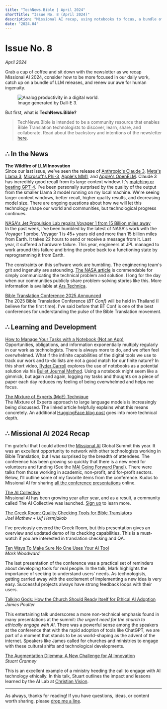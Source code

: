 ```yaml
---
title: "TechNews.Bible | April 2024"
shortTitle: "Issue No. 8 (April 2024)"
description: "Missional AI recap, using notebooks to focus, a bundle of LLM releases, and renewing our awe for human ingenuity."
date: "2024.04"
---
```


<h1 class="mb-0">Issue No. 8</h1>
<div class="mt-0"><em> April 2024</em></div>

Grab a cup of coffee and sit down with the newsletter as we recap Missional AI 2024, consider how to be more focused in our daily work, catch up on a bundle of LLM releases, and renew our awe for human ingenuity.

<figure>
  <img
    class="rounded-lg drop-shadow-2xl object-scale-down h-20 w-20"
    src="/img/issue-8.webp"
    alt="Analog productivity in a digital world."
  />
  <figcaption>
    Image generated by Dall-E 3.
  </figcaption>
</figure>

But first, what is **TechNews.Bible?**

> TechNews.Bible is intended to be a community resource that enables Bible Translation technologists to discover, learn, share, and collaborate. Read about the backstory and intentions of the newsletter [here](https://technews.bible/about).

## ∴ In the News

**The Wildfire of LLM Innovation**  
Since our last issue, we've seen the release of [Anthropic's Claude 3](https://www.anthropic.com/news/claude-3-family), [Meta's Llama 3](https://ai.meta.com/blog/meta-llama-3/), [Microsoft's Phi-3](https://azure.microsoft.com/en-us/blog/introducing-phi-3-redefining-whats-possible-with-slms/), [Apple's MM1](https://arxiv.org/abs/2403.09611), and [Apple's OpenELM](https://arxiv.org/abs/2404.14619?utm_source=www.therundown.ai&utm_medium=newsletter&utm_campaign=apple-ai-goes-open-source). Claude 3 has incredibly good recall from its large context window. It's [matching or beating GPT-4](https://arstechnica.com/information-technology/2024/03/the-king-is-dead-claude-3-surpasses-gpt-4-on-chatbot-arena-for-the-first-time/). I've been personally surprised by the quality of the output from the smaller Llama 3 model running on my local machine. We're seeing larger context windows, better recall, higher quality results, and decreasing model size. There are ongoing questions about how we will let this technology shape our world and communities, but technological progress continues.

[NASA's Jet Propulsion Lab repairs Voyager 1 from 15 Billion miles away](https://www.jpl.nasa.gov/news/nasas-voyager-1-resumes-sending-engineering-updates-to-earth)  
In the past week, I've been humbled by the latest of NASA's work with the Voyager 1 probe. Voyager 1 is 45+ years old and more than 15 billion miles from Earth. It takes 22 hours to send or receive a message from it. Last year, it suffered a hardware failure. This year, engineers at JPL managed to work around this failure and bring the probe back to a functioning state by reprogramming it from Earth.

The constraints on this software work are humbling. The engineering team's grit and ingenuity are astounding. [The NASA article](https://www.jpl.nasa.gov/news/nasas-voyager-1-resumes-sending-engineering-updates-to-earth) is commendable for simply communicating the technical problem and solution. I long for the day when our communities publicly share problem-solving stories like this.
More information is available at [Ars Technica](https://arstechnica.com/space/2024/04/recoding-voyager-1-nasas-interstellar-explorer-is-finally-making-sense-again/).

[Bible Translation Conference 2025 Announced](https://btconference.org)  
The 2025 Bible Translation Conference (_BT Conf_) will be held in Thailand (I believe for the first time). I've said before that BT Conf is one of the best conferences for understanding the pulse of the Bible Translation movement.

## ∴ Learning and Development

[How to Manage Your Tasks with a Notebook (Not an App)](https://www.youtube.com/watch?v=9ILhwtFoW6M)  
Opportunities, obligations, and information exponentially multiply regularly in our work as technologists. There is always more to do, and we often feel overwhelmed. What if the infinite capabilities of the digital tools we use to track our work and to-do lists are not a good match for our finite nature? In this short video, [Ryder Carroll](https://www.rydercarroll.com/) explores the use of notebooks as a potential solution via his [Bullet Journal Method](https://bulletjournal.com/blogs/faq). Using a notebook might seem like a gimmick, but again and again, logging my tasks and thoughts on a piece of paper each day reduces my feeling of being overwhelmed and helps me focus.

[The Mixture of Experts (MoE) Technique](https://www.tensorops.ai/post/what-is-mixture-of-experts-llm)  
The Mixture of Experts approach to large language models is increasingly being discussed. The linked article helpfully explains what this means concretely. An additional [HuggingFace blog post](https://huggingface.co/blog/moe) goes into more technical depth.

## ∴ Missional AI 2024 Recap

I'm grateful that I could attend the [Missional AI](https://missional.ai) Global Summit this year. It was an excellent opportunity to network with other technologists working in Bible Translation, but I was surprised by the breadth of attendees.
The conference has been growing so quickly that there is a new need for volunteers and funding (See the [MAI Going Forward Panel](https://www.youtube.com/watch?v=mwOsHDa_UNE)). There were talks from those working in academic, non-profit, and for-profit sectors. Below, I'll outline some of my favorite items from the conference. Kudos to Missional AI for sharing [all the conference presentations](https://missional.ai/global-missional-ai-summit-2024-videos/) online.

[The AI Collective](https://aicollective.faith/)  
Missional AI has been growing year after year, and as a result, a community called The AI Collective was launched. [Sign up](https://mailchi.mp/faithtech/edtmxg0v74) to learn more.

[The Greek Room: Quality Checking Tools for Bible Translators](https://www.youtube.com/watch?v=BCS8ubERl20)  
_Joel Mathew + Ulf Hermjakob_

I've previously covered the Greek Room, but this presentation gives an overview and updated demo of its checking capabilities. This is a must-watch if you are interested in translation checking and QA.

[Ten Ways To Make Sure No One Uses Your AI Tool](https://www.youtube.com/watch?v=Xdvs0DhDnfg)  
_Mark Woodward_

The last presentation of the conference was a practical set of reminders about developing tools for real people. In the talk, Mark highlights the importance of seeking to understand users' needs. As technologists, getting carried away with the excitement of implementing a new idea is very easy. Successful projects always have strong feedback loops with their users.

[Talking Gods: How the Church Should Ready Itself for Ethical AI Adoption](https://www.youtube.com/watch?v=ga6bulFaoak)  
_James Poulter_

This entertaining talk underscores a more non-technical emphasis found in many presentations at the summit: _the urgent need for the church to ethically engage with AI_. There was a powerful sense among the speakers at the conference that with the rapid adoption of tools like ChatGPT, we are part of a moment that stands to be as world-shaping as the advent of the internet. Speakers like James called for churches and ministries to engage with these cultural shifts and technological developments.

[The Augmentation Dilemma: A New Challenge for AI Innovation](https://www.youtube.com/watch?v=cnIzlSCSo3Q)  
_Stuart Cranney_

This is an excellent example of a ministry heeding the call to engage with AI technology ethically. In this talk, Stuart outlines the impact and lessons learned by the AI Lab at [Christian Vision](https://www.cvglobal.co/).

---

As always, thanks for reading! If you have questions, ideas, or content worth sharing, please [drop me a line](/contact).
